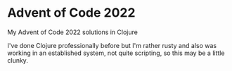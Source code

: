 # Advent of Code 2022

My Advent of Code 2022 solutions in Clojure

I've done Clojure professionally before but I'm rather rusty and also was working in an established system, not quite scripting, so this may be a little clunky.